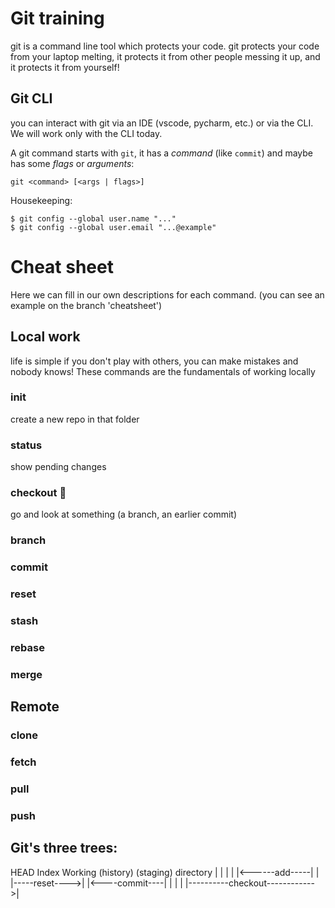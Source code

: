 # Git training

git is a command line tool which protects your code. 
git protects your code from your laptop melting, 
it protects it from other people messing it up, 
and it protects it from yourself!

## Git CLI

you can interact with git via an IDE (vscode, pycharm, etc.) or via the CLI.
We will work only with the CLI today.

A git command starts with `git`, it has a _command_ (like `commit`) and maybe has some _flags_ or _arguments_:
~~~
git <command> [<args | flags>]
~~~


Housekeeping:
~~~
$ git config --global user.name "..."
$ git config --global user.email "...@example"
~~~


# Cheat sheet
Here we can fill in our own descriptions for each command. (you can see an example on the branch 'cheatsheet')


## Local work
life is simple if you don't play with others, you can make mistakes and nobody knows!
These commands are the fundamentals of working locally


### init
create a new repo in that folder


### status
show pending changes


### checkout 👀
go and look at something (a branch, an earlier commit)


### branch

### commit

### reset

### stash

### rebase 

### merge


## Remote


### clone


### fetch


### pull


### push




## Git's three trees:


HEAD			Index			Working
(history)		(staging)		directory
	|				|				|
	|				|<------add-----|
	|				|-----reset---->|
	|<----commit----|				|
	|								|
	|----------checkout------------>|